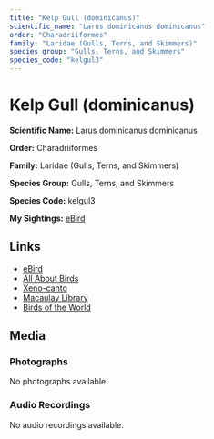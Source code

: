 ```yaml
---
title: "Kelp Gull (dominicanus)"
scientific_name: "Larus dominicanus dominicanus"
order: "Charadriiformes"
family: "Laridae (Gulls, Terns, and Skimmers)"
species_group: "Gulls, Terns, and Skimmers"
species_code: "kelgul3"
---
```


# Kelp Gull (dominicanus)

**Scientific Name:** Larus dominicanus dominicanus

**Order:** Charadriiformes

**Family:** Laridae (Gulls, Terns, and Skimmers)

**Species Group:** Gulls, Terns, and Skimmers

**Species Code:** kelgul3

**My Sightings:** [eBird](https://ebird.org/lifelist?r=world&time=life&spp=kelgul3)

## Links
* [eBird](https://ebird.org/species/kelgul3) 
* [All About Birds](https://www.allaboutbirds.org/guide/kelgul3) 
* [Xeno-canto](https://www.xeno-canto.org/species/kelgul3) 
* [Macaulay Library](https://search.macaulaylibrary.org/catalog?taxonCode=kelgul3&sort=rating_rank_desc)
* [Birds of the World](https://birdsoftheworld.org/bow/species/kelgul3)

## Media
### Photographs
No photographs available.

### Audio Recordings
No audio recordings available.
